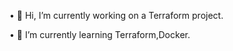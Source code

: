 •  🔭 Hi, I’m currently working on a Terraform project.

•  🌱 I’m currently learning Terraform,Docker.
